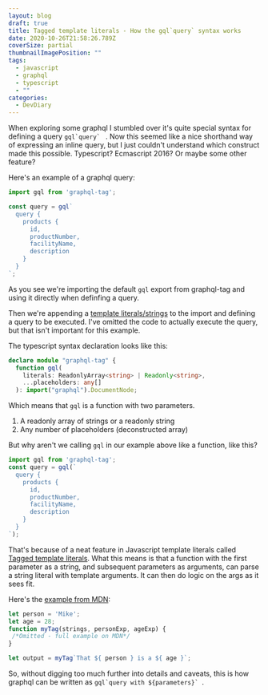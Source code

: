 ```yaml
---
layout: blog
draft: true
title: Tagged template literals - How the gql`query` syntax works
date: 2020-10-26T21:58:26.789Z
coverSize: partial
thumbnailImagePosition: ""
tags:
  - javascript
  - graphql
  - typescript
  - ""
categories:
  - DevDiary
---
```

When exploring some graphql I stumbled over it's quite special syntax for defining a query ``gql`query` `` . Now this seemed like a nice shorthand way of expressing an inline query, but I just couldn't understand which construct made this possible. Typescript? Ecmascript 2016? Or maybe some other feature?

Here's an example of a graphql query:

```typescript
import gql from 'graphql-tag';

const query = gql`
  query {
    products {
      id,
      productNumber,
      facilityName,
      description
    }
  }
`;
```

As you see we're importing the default `gql` export from graphql-tag and using it directly when definfing a query.

Then we're appending a [template literals/strings](https://developer.mozilla.org/en-US/docs/Web/JavaScript/Reference/Template_literals "https\://developer.mozilla.org/en-us/docs/web/javascript/reference/template_literals") to the import and defining a query to be executed. I've omitted the code to actually execute the query, but that isn't important for this example.

The typescript syntax declaration looks like this:


```typescript
declare module "graphql-tag" {
  function gql(
    literals: ReadonlyArray<string> | Readonly<string>,
    ...placeholders: any[]
  ): import("graphql").DocumentNode;

```


Which means that `gql` is a function with two parameters.

1. A readonly array of strings or a readonly string
2. Any number of placeholders (deconstructed array)

But why aren't we calling `gql` in our example above like a function, like this?

```typescript
import gql from 'graphql-tag';
const query = gql(`
  query {
    products {
      id,
      productNumber,
      facilityName,
      description
    }
  }
`);

```


That's because of a neat feature in Javascript template literals called [Tagged template literals](https://developer.mozilla.org/en-US/docs/Web/JavaScript/Reference/Template_literals#Tagged_templates "https\://developer.mozilla.org/en-us/docs/web/javascript/reference/template_literals#tagged_templates"). What this means is that a function with the first parameter as a string, and subsequent parameters as arguments, can parse a string literal with template arguments. It can then do logic on the args as it sees fit.

Here's the [example from MDN](https://developer.mozilla.org/en-US/docs/Web/JavaScript/Reference/Template_literals#Tagged_templates):

```typescript
let person = 'Mike';
let age = 28;
function myTag(strings, personExp, ageExp) {
 /*Omitted - full example on MDN*/
}

let output = myTag`That ${ person } is a ${ age }`;
```


So, without digging too much further into details and caveats, this is how graphql can be written as ``gql`query with ${parameters}` ``.